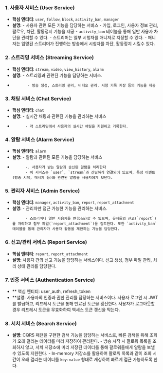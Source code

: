 ### 1. **사용자 서비스 (User Service)**
   - **핵심 엔티티**: `user`, `follow`, `block`, `activity_ban`, `manager`
   - **설명**: - 사용자 관련 모든 기능을 담당하는 서비스
               - 가입, 로그인, 사용자 정보 관리, 팔로우, 차단, 활동정지 기능을 제공
               - `activity_ban` 테이블을 통해 일반 사용자 차단을 관리할 수 있다.
               - 스트리머는 일부 시청자를 매니저로 지정할 수 있다.
               - 매니저는 임명된 스트리머가 진행하는 방송에서 시청자를 차단, 활동정지 시킬수 있다.
### 2. **스트리밍 서비스 (Streaming Service)**
   - **핵심 엔티티**: `stream`, `video`, `view_history`, `alarm`
   - **설명**:  - 스트리밍과 관련된 기능을 담당하는 서비스.
   -            - 방송 생성, 스트리밍 관리, 비디오 관리, 시청 기록 저장 등의 기능을 제공

### 3. **채팅 서비스 (Chat Service)**
   - **핵심 엔티티**: `chat`
   - **설명**: - 실시간 채팅과 관련된 기능을 관리하는 서비스
   -           - 각 스트리밍에서 사용자의 실시간 채팅을 지원하고 기록한다.

### 4. **알람 서비스 (Alarm Service)**
   - **핵심 엔티티**: `alarm`
   - **설명**: - 알람과 관련된 모든 기능을 담당하는 서비스
   -           -. 사용자가 받는 알람과 송신된 알람을 처리한다
               - 이 서비스는 `user`, `stream`과 긴밀하게 연결되어 있으며, 특정 이벤트(방송 시작, 메시지 등)와 관련된 알람을 사용자에게 보낸다.

### 5. **관리자 서비스 (Admin Service)**
   - **핵심 엔티티**: `manager`, `activity_ban`, `report`, `report_attachment`
   - **설명**: - 관리자만 접근 가능한 기능을 관리하는 서비스.
   -           - 스트리머나 일반 사용자를 벤(ban)할 수 있으며, 유저들의 신고(`report`)를 처리하고 첨부 파일(`report_attachment`)을 검토한다. 또한 `activity_ban` 테이블을 통해 관리자가 사용자 활동을 제한하는 기능을 담당한다.

### 6. **신고/관리 서비스 (Report Service)**
   - **핵심 엔티티**: `report`, `report_attachment`
   - **설명**: 사용자 간의 신고 기능을 담당하는 서비스이다. 신고 생성, 첨부 파일 관리, 처리 상태 관리를 담당한다.
### 7. 인증 서비스 (Authentication Service)
   - ** 핵심 엔티티: user_auth, refresh_token
   - **설명: 사용자의 인증과 권한 관리를 담당하는 서비스이다. 사용자 로그인 시 JWT를 발급하고, 리프레시 토큰을 통해 만료된 토큰을 갱신한다. 사용자가 로그아웃할 경우 리프레시 토큰을 무효화하여 액세스 토큰 갱신을 막는다.

### 8. **서치 서비스 (Search Service)**
   - **설명**: CQRS 패턴을 구현한 검색 기능을 담당하는 서비스로, 빠른 검색을 위해 조회가 오래 걸리는 데이터를 미리 저장하여 관리한다.
              - 방송 시작 시 팔로워 목록을 조회하지 않고, 서치 저장소에 미리 저장된 데이터를 통해 팔로워들에게 알람을 보낼 수 있도록 지원한다.
              - In-memory 저장소를 활용하여 팔로워 목록과 같이 조회 시간이 오래 걸리는 데이터를 `key:value` 형태로 캐싱하여 빠르게 접근 가능하도록 한다.
